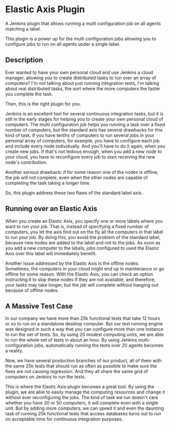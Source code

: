 # Elastic Axis Plugin

A Jenkins plugin that allows running a multi configuration job on all agents matching a label.

This plugin is a power up for the multi configuration jobs allowing you to configure jobs to run on all agents under a single label.

## Description

Ever wanted to have your own personal cloud and use Jenkins a cloud manager, allowing you to create distributed tasks to run over an array of computers?
I'm not talking about just running integration tests, I'm talking about real distributed tasks, the sort where the more computers the faster you complete the task.

Then, this is the right plugin for you.

Jenkins is an excellent tool for several continuous integration tasks, but it is still in the early stages for helping you to create your own personal cloud of computers.
The multi configuration job helps you running a task over a fixed number of computers, but the standard axis has several drawbacks for this kind of task.
If you have tenths of computers to run several jobs in your personal array of computers, for example, you have to configure each job and include every node individually.
And you'll have to do it again, when you create new jobs.
If that's not tedious enough, when you add a new node to your cloud, you have to reconfigure every job to start receiving the new node's contribution.

Another serious drawback: if for some reason one of the nodes is offline, the job will not complete, even when the other nodes are capable of completing the task taking a longer time.

So, this plugin address these two flaws of the standard label axis.

## Running over an Elastic Axis

When you create an Elastic Axis, you specify one or more labels where you want to run your job.
That is, instead of specifying a fixed number of computers, you let the axis find out on the fly all the computers in that label to run your job.
By doing this, you avoid the problem of the standard label, because new nodes are added to the label and not to the jobs.
As soon as you add a new computer to the labels, jobs configured to used the Elastic Axis over this label will immediately benefit.

Another issue addressed by the Elastic Axis is the offline nodes.
Sometimes, the computers in your cloud might end up in maintenance or go offline for some reason. With the Elastic Axis, you can check an option instructing it to skip these nodes if they are not available, and therefore, your tasks may take longer, but the job will complete without hanging out because of offline nodes.

## A Massive Test Case

In our company we have more than 25k functional tests that take 12 hours or so to run on a standalone desktop computer.
But our test running engine was designed in such a way that you can configure more than one instance to run the set of tests.
So, by using 20 modest computing units, we are able to run the whole set of tests in about an hour.
By using Jenkins multi-configuration jobs, automatically running the tests over 20 agents becomes a reality.

Now, we have several production branches of our product, all of them with the same 25k tests that should run as often as possible to make sure the fixes are not causing regression.
And they all share the same grid of computers on Jenkins to run the tests.

This is where the Elastic Axis plugin becomes a great tool.
By using the plugin, we are able to easily manage the computing resources and change it without ever reconfiguring the jobs.
The kind of task we run doesn't care whether you have 20 or 50 computers, it will complete even with a single unit.
But by adding more computers, we can speed it and even the daunting task of running 25k functional tests that access databases turns out to run on acceptable time for continuous integration purposes.
